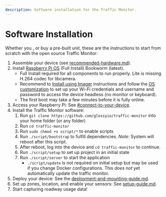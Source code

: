 ```yaml
---
description: Software installation for the Traffic Monitor.
---
```


# Software Installation

Whether you [.](./ "mention") or buy a pre-built unit, these are the instructions to start from scratch with the open source Traffic Monitor:

1. Assemble your device (see [recommended-hardware.md](../recommended-hardware.md "mention")).
2. Install [Raspberry Pi OS](https://www.raspberrypi.com/software/) (Full Install) Bookworm (latest).
   * Full Install required for all components to run properly. Lite is missing H.264 codec for libcamera.
   * Recommend to [Install using Imager](https://www.raspberrypi.com/documentation/computers/getting-started.html#install-using-imager) instructions and follow the [OS customization](https://www.raspberrypi.com/documentation/computers/getting-started.html#advanced-options) to set up your Wi-Fi credentials and username and password to access the device headless (no monitor or keyboard).
   * The first boot may take a few minutes before it is fully online.
3. Access your Raspberry Pi: See [#connect-to-your-device](../setup-guide.md#connect-to-your-device "mention").
4. Install the Traffic Monitor software:
   1. Run `git clone https://github.com/glossyio/traffic-monitor` into your home folder (or any folder)
   2. Run `cd traffic-monitor`
   3. Run `sudo chmod +x script/*` to enable scripts
   4. Run `./script/bootstrap` to fulfill dependencies. _Note_: System will reboot after this script.
   5. After reboot, log into the device and `cd traffic-monitor` to continue.
   6. Run `./script/setup` to set up project in an initial state
   7. Run `./script/server` to start the application
      * `./script/update` is not required on initial setup but may be used if you change Docker configurations. This _does not_ yet automatically update the traffic monitor.
5. Deploy your device: See the [deployment-and-mounting-guide.md](../deployment-and-mounting-guide.md "mention").
6. Set up zones, location, and enable your sensors: See [setup-guide.md](../setup-guide.md "mention").
7. Start capturing roadway usage data!

